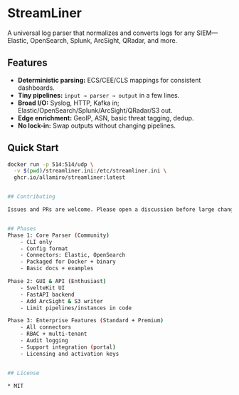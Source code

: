 # StreamLiner

A universal log parser that normalizes and converts logs for any SIEM—Elastic, OpenSearch, Splunk, ArcSight, QRadar, and more.

## Features
- **Deterministic parsing:** ECS/CEE/CLS mappings for consistent dashboards.
- **Tiny pipelines:** `input → parser → output` in a few lines.
- **Broad I/O:** Syslog, HTTP, Kafka in; Elastic/OpenSearch/Splunk/ArcSight/QRadar/S3 out.
- **Edge enrichment:** GeoIP, ASN, basic threat tagging, dedup.
- **No lock-in:** Swap outputs without changing pipelines.

## Quick Start
```bash
docker run -p 514:514/udp \
  -v $(pwd)/streamliner.ini:/etc/streamliner.ini \
  ghcr.io/allamiro/streamliner:latest


## Contributing

Issues and PRs are welcome. Please open a discussion before large changes.


## Phases 
Phase 1: Core Parser (Community)
    - CLI only
    - Config format
    - Connectors: Elastic, OpenSearch
    - Packaged for Docker + binary
    - Basic docs + examples

Phase 2: GUI & API (Enthusiast)
    - SvelteKit UI
    - FastAPI backend
    - Add ArcSight & S3 writer
    - Limit pipelines/instances in code

Phase 3: Enterprise Features (Standard + Premium)
    - All connectors
    - RBAC + multi-tenant
    - Audit logging
    - Support integration (portal)
    - Licensing and activation keys


## License

* MIT